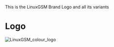 This is the LinuxGSM Brand Logo and all its variants

# Logo

![LinuxGSM_colour_logo](images/brand/colour/LinuxGSM_colour_log.svg)